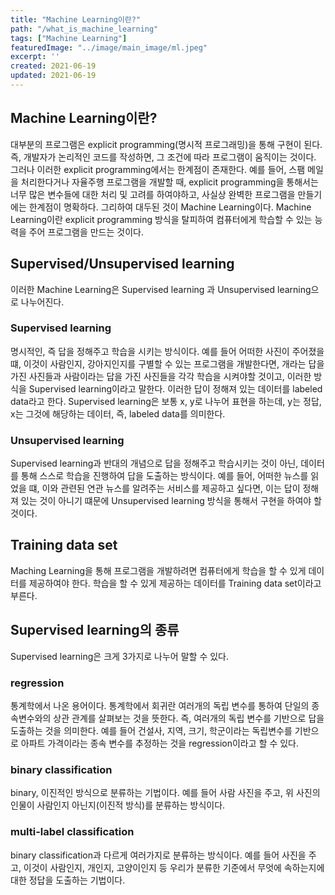 ```yaml
---
title: "Machine Learning이란?"
path: "/what_is_machine_learning"
tags: ["Machine Learning"]
featuredImage: "../image/main_image/ml.jpeg"
excerpt: ''
created: 2021-06-19
updated: 2021-06-19
---
```


## Machine Learning이란?

대부분의 프로그램은 explicit programming(명시적 프로그래밍)을 통해 구현이 된다. 즉, 개발자가 논리적인 코드를 작성하면, 그 조건에 따라 프로그램이 움직이는 것이다. 그러나 이러한 explicit programming에서는 한계점이 존재한다. 예를 들어, 스팸 메일을 처리한다거나 자율주행 프로그램을 개발할 때, explicit programming을 통해서는 너무 많은 변수들에 대한 처리 및 고려를 하여야하고, 사실상 완벽한 프로그램을 만들기에는 한계점이 명확하다. 그리하여 대두된 것이 Machine Learning이다. Machine Learning이란 explicit programming 방식을 탈피하여 컴퓨터에게 학습할 수 있는 능력을 주어 프로그램을 만드는 것이다.

## Supervised/Unsupervised learning

이러한 Machine Learning은 Supervised learning 과 Unsupervised learning으로 나누어진다.

### Supervised learning

명시적인, 즉 답을 정해주고 학습을 시키는 방식이다. 예를 들어 어떠한 사진이 주어졌을 떄, 이것이 사람인지, 강아지인지를 구별할 수 있는 프로그램을 개발한다면, 개라는 답을 가진 사진들과 사람이라는 답을 가진 사진들을 각각 학습을 시켜야할 것이고, 이러한 방식을 Supervised learning이라고 말한다. 이러한 답이 정해져 있는 데이터를 labeled data라고 한다. Supervised learning은 보통 x, y로 나누어 표현을 하는데, y는 정답, x는 그것에 해당하는 데이터, 즉, labeled data를 의미한다.

### Unsupervised learning

Supervised learning과 반대의 개념으로 답을 정해주고 학습시키는 것이 아닌, 데이터를 통해 스스로 학습을 진행하여 답을 도출하는 방식이다. 예를 들어, 어떠한 뉴스를 읽었을 떄, 이와 관련된 연관 뉴스를 알려주는 서비스를 제공하고 싶다면, 이는 답이 정해져 있는 것이 아니기 떄문에 Unsupervised learning 방식을 통해서 구현을 하여야 할 것이다.

## Training data set

Maching Learning을 통해 프로그램을 개발하려면 컴퓨터에게 학습을 할 수 있게 데이터를 제공하여야 한다. 학습을 할 수 있게 제공하는 데이터를 Training data set이라고 부른다.

## Supervised learning의 종류

Supervised learning은 크게 3가지로 나누어 말할 수 있다.

### regression

통계학에서 나온 용어이다. 통계학에서 회귀란 여러개의 독립 변수를 통하여 단일의 종속변수와의 상관 관계를 살펴보는 것을 뜻한다. 즉, 여러개의 독립 변수를 기반으로 답을 도출하는 것을 의미한다. 예를 들어 건설사, 지역, 크기, 학군이라는 독립변수를 기반으로 아파트 가격이라는 종속 변수를 추정하는 것을 regression이라고 할 수 있다.

### binary classification

binary, 이진적인 방식으로 분류하는 기법이다. 예를 들어 사람 사진을 주고, 위 사진의 인물이 사람인지 아닌지(이진적 방식)를 분류하는 방식이다.

### multi-label classification

binary classification과 다르게 여러가지로 분류하는 방식이다. 예를 들어 사진을 주고, 이것이 사람인지, 개인지, 고양이인지 등 우리가 분류한 기준에서 무엇에 속하는지에 대한 정답을 도출하는 기법이다.